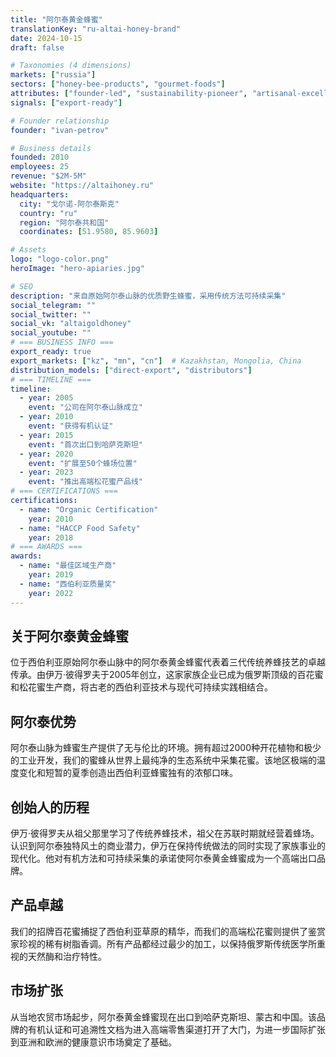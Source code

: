 ```yaml
---
title: "阿尔泰黄金蜂蜜"
translationKey: "ru-altai-honey-brand"
date: 2024-10-15
draft: false

# Taxonomies (4 dimensions)
markets: ["russia"]
sectors: ["honey-bee-products", "gourmet-foods"]
attributes: ["founder-led", "sustainability-pioneer", "artisanal-excellence"]
signals: ["export-ready"]

# Founder relationship
founder: "ivan-petrov"

# Business details
founded: 2010
employees: 25
revenue: "$2M-5M"
website: "https://altaihoney.ru"
headquarters:
  city: "戈尔诺-阿尔泰斯克"
  country: "ru"
  region: "阿尔泰共和国"
  coordinates: [51.9580, 85.9603]

# Assets
logo: "logo-color.png"
heroImage: "hero-apiaries.jpg"

# SEO
description: "来自原始阿尔泰山脉的优质野生蜂蜜，采用传统方法可持续采集"
social_telegram: ""
social_twitter: ""
social_vk: "altaigoldhoney"
social_youtube: ""
# === BUSINESS INFO ===
export_ready: true
export_markets: ["kz", "mn", "cn"]  # Kazakhstan, Mongolia, China
distribution_models: ["direct-export", "distributors"]
# === TIMELINE ===
timeline:
  - year: 2005
    event: "公司在阿尔泰山脉成立"
  - year: 2010
    event: "获得有机认证"
  - year: 2015
    event: "首次出口到哈萨克斯坦"
  - year: 2020
    event: "扩展至50个蜂场位置"
  - year: 2023
    event: "推出高端松花蜜产品线"
# === CERTIFICATIONS ===
certifications:
  - name: "Organic Certification"
    year: 2010
  - name: "HACCP Food Safety"
    year: 2018
# === AWARDS ===
awards:
  - name: "最佳区域生产商"
    year: 2019
  - name: "西伯利亚质量奖"
    year: 2022
---
```


## 关于阿尔泰黄金蜂蜜

位于西伯利亚原始阿尔泰山脉中的阿尔泰黄金蜂蜜代表着三代传统养蜂技艺的卓越传承。由伊万·彼得罗夫于2005年创立，这家家族企业已成为俄罗斯顶级的百花蜜和松花蜜生产商，将古老的西伯利亚技术与现代可持续实践相结合。

## 阿尔泰优势

阿尔泰山脉为蜂蜜生产提供了无与伦比的环境。拥有超过2000种开花植物和极少的工业开发，我们的蜜蜂从世界上最纯净的生态系统中采集花蜜。该地区极端的温度变化和短暂的夏季创造出西伯利亚蜂蜜独有的浓郁口味。

## 创始人的历程

伊万·彼得罗夫从祖父那里学习了传统养蜂技术，祖父在苏联时期就经营着蜂场。认识到阿尔泰独特风土的商业潜力，伊万在保持传统做法的同时实现了家族事业的现代化。他对有机方法和可持续采集的承诺使阿尔泰黄金蜂蜜成为一个高端出口品牌。

## 产品卓越

我们的招牌百花蜜捕捉了西伯利亚草原的精华，而我们的高端松花蜜则提供了鉴赏家珍视的稀有树脂香调。所有产品都经过最少的加工，以保持俄罗斯传统医学所重视的天然酶和治疗特性。

## 市场扩张

从当地农贸市场起步，阿尔泰黄金蜂蜜现在出口到哈萨克斯坦、蒙古和中国。该品牌的有机认证和可追溯性文档为进入高端零售渠道打开了大门，为进一步国际扩张到亚洲和欧洲的健康意识市场奠定了基础。
